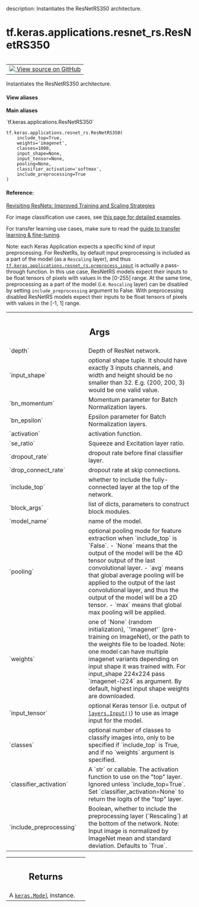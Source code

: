description: Instantiates the ResNetRS350 architecture.

<div itemscope itemtype="http://developers.google.com/ReferenceObject">
<meta itemprop="name" content="tf.keras.applications.resnet_rs.ResNetRS350" />
<meta itemprop="path" content="Stable" />
</div>

# tf.keras.applications.resnet_rs.ResNetRS350

<!-- Insert buttons and diff -->

<table class="tfo-notebook-buttons tfo-api nocontent" align="left">
<td>
  <a target="_blank" href="https://github.com/keras-team/keras/tree/v2.15.0/keras/applications/resnet_rs.py#L888-L916">
    <img src="https://www.tensorflow.org/images/GitHub-Mark-32px.png" />
    View source on GitHub
  </a>
</td>
</table>



Instantiates the ResNetRS350 architecture.


<section class="expandable">
  <h4 class="showalways">View aliases</h4>
  <p>
<b>Main aliases</b>
<p>`tf.keras.applications.ResNetRS350`</p>
</p>
</section>

<pre class="devsite-click-to-copy prettyprint lang-py tfo-signature-link">
<code>tf.keras.applications.resnet_rs.ResNetRS350(
    include_top=True,
    weights=&#x27;imagenet&#x27;,
    classes=1000,
    input_shape=None,
    input_tensor=None,
    pooling=None,
    classifier_activation=&#x27;softmax&#x27;,
    include_preprocessing=True
)
</code></pre>



<!-- Placeholder for "Used in" -->


#### Reference:


[Revisiting ResNets: Improved Training and Scaling Strategies](
https://arxiv.org/pdf/2103.07579.pdf)

For image classification use cases, see
[this page for detailed examples](
https://keras.io/api/applications/#usage-examples-for-image-classification-models).

For transfer learning use cases, make sure to read the
[guide to transfer learning & fine-tuning](
https://keras.io/guides/transfer_learning/).

Note: each Keras Application expects a specific kind of input preprocessing.
For ResNetRs, by default input preprocessing is included as a part of the
model (as a `Rescaling` layer), and thus
<a href="../../../../tf/keras/applications/resnet_rs/preprocess_input.md"><code>tf.keras.applications.resnet_rs.preprocess_input</code></a> is actually a
pass-through function. In this use case, ResNetRS models expect their inputs
to be float tensors of pixels with values in the [0-255] range.
At the same time, preprocessing as a part of the model (i.e. `Rescaling`
layer) can be disabled by setting `include_preprocessing` argument to False.
With preprocessing disabled ResNetRS models expect their inputs to be float
tensors of pixels with values in the [-1, 1] range.

<!-- Tabular view -->
 <table class="responsive fixed orange">
<colgroup><col width="214px"><col></colgroup>
<tr><th colspan="2"><h2 class="add-link">Args</h2></th></tr>

<tr>
<td>
`depth`<a id="depth"></a>
</td>
<td>
Depth of ResNet network.
</td>
</tr><tr>
<td>
`input_shape`<a id="input_shape"></a>
</td>
<td>
optional shape tuple. It should have exactly 3 inputs
channels, and width and height should be no smaller than 32.
E.g. (200, 200, 3) would be one valid value.
</td>
</tr><tr>
<td>
`bn_momentum`<a id="bn_momentum"></a>
</td>
<td>
Momentum parameter for Batch Normalization layers.
</td>
</tr><tr>
<td>
`bn_epsilon`<a id="bn_epsilon"></a>
</td>
<td>
Epsilon parameter for Batch Normalization layers.
</td>
</tr><tr>
<td>
`activation`<a id="activation"></a>
</td>
<td>
activation function.
</td>
</tr><tr>
<td>
`se_ratio`<a id="se_ratio"></a>
</td>
<td>
Squeeze and Excitation layer ratio.
</td>
</tr><tr>
<td>
`dropout_rate`<a id="dropout_rate"></a>
</td>
<td>
dropout rate before final classifier layer.
</td>
</tr><tr>
<td>
`drop_connect_rate`<a id="drop_connect_rate"></a>
</td>
<td>
dropout rate at skip connections.
</td>
</tr><tr>
<td>
`include_top`<a id="include_top"></a>
</td>
<td>
whether to include the fully-connected layer at the top of
the network.
</td>
</tr><tr>
<td>
`block_args`<a id="block_args"></a>
</td>
<td>
list of dicts, parameters to construct block modules.
</td>
</tr><tr>
<td>
`model_name`<a id="model_name"></a>
</td>
<td>
name of the model.
</td>
</tr><tr>
<td>
`pooling`<a id="pooling"></a>
</td>
<td>
optional pooling mode for feature extraction when `include_top`
is `False`.
- `None` means that the output of the model will be
    the 4D tensor output of the
    last convolutional layer.
- `avg` means that global average pooling
    will be applied to the output of the
    last convolutional layer, and thus
    the output of the model will be a 2D tensor.
- `max` means that global max pooling will
    be applied.
</td>
</tr><tr>
<td>
`weights`<a id="weights"></a>
</td>
<td>
one of `None` (random initialization), `'imagenet'`
(pre-training on ImageNet), or the path to the weights file to be
loaded.  Note: one model can have multiple imagenet variants
depending on input shape it was trained with. For input_shape
224x224 pass `imagenet-i224` as argument. By default, highest input
shape weights are downloaded.
</td>
</tr><tr>
<td>
`input_tensor`<a id="input_tensor"></a>
</td>
<td>
optional Keras tensor (i.e. output of <a href="../../../../tf/keras/Input.md"><code>layers.Input()</code></a>) to
use as image input for the model.
</td>
</tr><tr>
<td>
`classes`<a id="classes"></a>
</td>
<td>
optional number of classes to classify images into, only to be
specified if `include_top` is True, and if no `weights` argument is
specified.
</td>
</tr><tr>
<td>
`classifier_activation`<a id="classifier_activation"></a>
</td>
<td>
A `str` or callable. The activation function to
use on the "top" layer. Ignored unless `include_top=True`. Set
`classifier_activation=None` to return the logits of the "top"
layer.
</td>
</tr><tr>
<td>
`include_preprocessing`<a id="include_preprocessing"></a>
</td>
<td>
Boolean, whether to include the preprocessing
layer (`Rescaling`) at the bottom of the network. Note: Input image
is normalized by ImageNet mean and standard deviation.
Defaults to `True`.
</td>
</tr>
</table>



<!-- Tabular view -->
 <table class="responsive fixed orange">
<colgroup><col width="214px"><col></colgroup>
<tr><th colspan="2"><h2 class="add-link">Returns</h2></th></tr>
<tr class="alt">
<td colspan="2">
A <a href="../../../../tf/keras/Model.md"><code>keras.Model</code></a> instance.
</td>
</tr>

</table>

